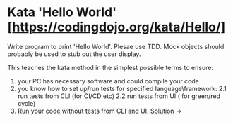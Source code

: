 # Kata 'Hello World' [https://codingdojo.org/kata/Hello/]
Write program to print 'Hello World'.
Plesae use TDD.
Mock objects should probably be used to stub out the user display.

This teaches the kata method in the simplest possible terms to ensure:
1. your PC has necessary software and could compile your code
2. you know how to set up/run tests for specified language\framework:
    2.1 run tests from CLI (for CI/CD etc)
    2.2 run tests from UI ( for green/red cycle)
3. Run your code without tests from CLI and UI.
[Solution -> ](NodeJs_TDD_init)
